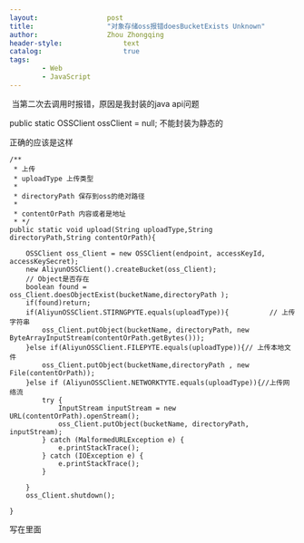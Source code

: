 ```yaml
---
layout:					post
title:					"对象存储oss报错doesBucketExists Unknown"
author:					Zhou Zhongqing
header-style:				text
catalog:					true
tags:
		- Web
		- JavaScript
---
```

​
当第二次去调用时报错，原因是我封装的java api问题

   public static OSSClient ossClient = null;
不能封装为静态的

正确的应该是这样

    /**
     * 上传
     * uploadType 上传类型
     * 
     * directoryPath 保存到oss的绝对路径
     * 
     * contentOrPath 内容或者是地址
     * */
    public static void upload(String uploadType,String directoryPath,String contentOrPath){
    	
    	OSSClient oss_Client = new OSSClient(endpoint, accessKeyId, accessKeySecret);
    	new AliyunOSSClient().createBucket(oss_Client);
    	// Object是否存在
    	boolean found = oss_Client.doesObjectExist(bucketName,directoryPath );
    	if(found)return;
    	if(AliyunOSSClient.STIRNGPYTE.equals(uploadType)){    		// 上传字符串
    		oss_Client.putObject(bucketName, directoryPath, new ByteArrayInputStream(contentOrPath.getBytes()));
    	}else if(AliyunOSSClient.FILEPYTE.equals(uploadType)){// 上传本地文件
    		oss_Client.putObject(bucketName,directoryPath , new File(contentOrPath));
    	}else if (AliyunOSSClient.NETWORKTYTE.equals(uploadType)){//上传网络流
			try {
				InputStream inputStream = new URL(contentOrPath).openStream();
				oss_Client.putObject(bucketName, directoryPath, inputStream);
			} catch (MalformedURLException e) {
				e.printStackTrace();
			} catch (IOException e) {
				e.printStackTrace();
			}
    		
    	}
    	oss_Client.shutdown();

    }

写在里面

​